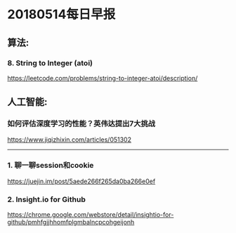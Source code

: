 # 20180514每日早报

## 算法:

### 8. String to Integer (atoi)

https://leetcode.com/problems/string-to-integer-atoi/description/


## 人工智能:

### 如何评估深度学习的性能？英伟达提出7大挑战

https://www.jiqizhixin.com/articles/051302

---------------------------------------------

### 1. 聊一聊session和cookie

https://juejin.im/post/5aede266f265da0ba266e0ef


### 2. Insight.io for Github

https://chrome.google.com/webstore/detail/insightio-for-github/pmhfgjjhhomfplgmbalncpcohgeijonh